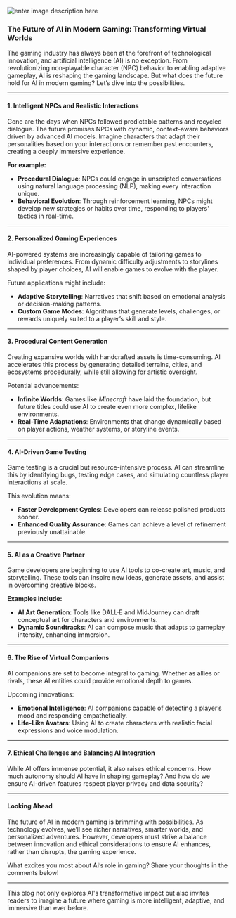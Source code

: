 ![enter image description here](https://blog.emb.global/wp-content/uploads/2023/11/The-Impact-of-AI-in-Modern-Gaming.webp)

### The Future of AI in Modern Gaming: Transforming Virtual Worlds

The gaming industry has always been at the forefront of technological innovation, and artificial intelligence (AI) is no exception. From revolutionizing non-playable character (NPC) behavior to enabling adaptive gameplay, AI is reshaping the gaming landscape. But what does the future hold for AI in modern gaming? Let’s dive into the possibilities.

---

#### **1.<!-- Key --> Intelligent NPCs and Realistic Interactions**

Gone are the days when NPCs followed predictable patterns and recycled dialogue. The future promises NPCs with dynamic, context-aware behaviors driven by advanced AI models. Imagine characters that adapt their personalities based on your interactions or remember past encounters, creating a deeply immersive experience.

**For example:**

- **Procedural Dialogue**: NPCs could engage in unscripted conversations using natural language processing (NLP), making every interaction unique.
- **Behavioral Evolution**: Through reinforcement learning, NPCs might develop new strategies or habits over time, responding to players' tactics in real-time.

---

#### **2.<!-- Key --> Personalized Gaming Experiences**

AI-powered systems are increasingly capable of tailoring games to individual preferences. From dynamic difficulty adjustments to storylines shaped by player choices, AI will enable games to evolve with the player.

Future applications might include:

- **Adaptive Storytelling**: Narratives that shift based on emotional analysis or decision-making patterns.
- **Custom Game Modes**: Algorithms that generate levels, challenges, or rewards uniquely suited to a player’s skill and style.

---

#### **3.<!-- Key --> Procedural Content Generation**

Creating expansive worlds with handcrafted assets is time-consuming. AI accelerates this process by generating detailed terrains, cities, and ecosystems procedurally, while still allowing for artistic oversight.

Potential advancements:

- **Infinite Worlds**: Games like _Minecraft_ have laid the foundation, but future titles could use AI to create even more complex, lifelike environments.
- **Real-Time Adaptations**: Environments that change dynamically based on player actions, weather systems, or storyline events.

---

#### **4.<!-- Key --> AI-Driven Game Testing**

Game testing is a crucial but resource-intensive process. AI can streamline this by identifying bugs, testing edge cases, and simulating countless player interactions at scale.

This evolution means:

- **Faster Development Cycles**: Developers can release polished products sooner.
- **Enhanced Quality Assurance**: Games can achieve a level of refinement previously unattainable.

---

#### **5.<!-- Key --> AI as a Creative Partner**

Game developers are beginning to use AI tools to co-create art, music, and storytelling. These tools can inspire new ideas, generate assets, and assist in overcoming creative blocks.

**Examples include:**

- **AI Art Generation**: Tools like DALL·E and MidJourney can draft conceptual art for characters and environments.
- **Dynamic Soundtracks**: AI can compose music that adapts to gameplay intensity, enhancing immersion.

---

#### **6.<!-- Key --> The Rise of Virtual Companions**

AI companions are set to become integral to gaming. Whether as allies or rivals, these AI entities could provide emotional depth to games.

Upcoming innovations:

- **Emotional Intelligence**: AI companions capable of detecting a player’s mood and responding empathetically.
- **Life-Like Avatars**: Using AI to create characters with realistic facial expressions and voice modulation.

---

#### **7.<!-- Key --> Ethical Challenges and Balancing AI Integration**

While AI offers immense potential, it also raises ethical concerns. How much autonomy should AI have in shaping gameplay? And how do we ensure AI-driven features respect player privacy and data security?

---

#### **Looking Ahead**

The future of AI in modern gaming is brimming with possibilities. As technology evolves, we’ll see richer narratives, smarter worlds, and personalized adventures. However, developers must strike a balance between innovation and ethical considerations to ensure AI enhances, rather than disrupts, the gaming experience.

What excites you most about AI’s role in gaming? Share your thoughts in the comments below!

---

This blog not only explores AI's transformative impact but also invites readers to imagine a future where gaming is more intelligent, adaptive, and immersive than ever before.
